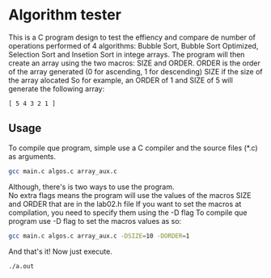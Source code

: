 # Algorithm tester
This is a C program design to test the effiency and compare de number of operations performed of 4 algorithms: Bubble Sort, Bubble Sort Optimized, Selection Sort and Insetion Sort in intege arrays.
The program will then create an array using the two macros: SIZE and ORDER.
ORDER is the order of the array generated (0 for ascending, 1 for descending)
SIZE if the size of the array alocated
So for example, an ORDER of 1 and SIZE of 5 will generate the following array:
```
[ 5 4 3 2 1 ]
```

## Usage
To compile que program, simple use a C compiler and the source files (*.c) as arguments.
```bash
gcc main.c algos.c array_aux.c
```
Although, there's is two ways to use the program.\
No extra flags means the program will use the values of the macros SIZE and ORDER that are in the lab02.h file
If you want to set the macros at compilation, you need to specify them using the -D flag
To compile que program use -D flag to set the macros values as so:
```bash
gcc main.c algos.c array_aux.c -DSIZE=10 -DORDER=1
```
And that's it! Now just execute.
```bash
./a.out
```